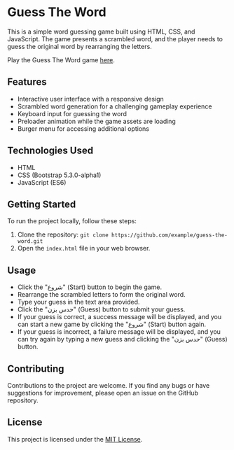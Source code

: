 # Guess The Word

This is a simple word guessing game built using HTML, CSS, and JavaScript. The game presents a scrambled word, and the player needs to guess the original word by rearranging the letters.

Play the Guess The Word game [here](https://sadeq-yaqobi.github.io/GuessTheWord-game/).

## Features

- Interactive user interface with a responsive design
- Scrambled word generation for a challenging gameplay experience
- Keyboard input for guessing the word
- Preloader animation while the game assets are loading
- Burger menu for accessing additional options

## Technologies Used

- HTML
- CSS (Bootstrap 5.3.0-alpha1)
- JavaScript (ES6)

## Getting Started

To run the project locally, follow these steps:

1. Clone the repository: `git clone https://github.com/example/guess-the-word.git`
2. Open the `index.html` file in your web browser.

## Usage

- Click the "شروع" (Start) button to begin the game.
- Rearrange the scrambled letters to form the original word.
- Type your guess in the text area provided.
- Click the "حدس بزن" (Guess) button to submit your guess.
- If your guess is correct, a success message will be displayed, and you can start a new game by clicking the "شروع" (Start) button again.
- If your guess is incorrect, a failure message will be displayed, and you can try again by typing a new guess and clicking the "حدس بزن" (Guess) button.



## Contributing

Contributions to the project are welcome. If you find any bugs or have suggestions for improvement, please open an issue on the GitHub repository.

## License

This project is licensed under the [MIT License](https://opensource.org/licenses/MIT).

